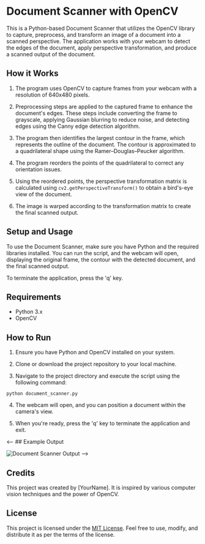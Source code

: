 # Document Scanner with OpenCV

This is a Python-based Document Scanner that utilizes the OpenCV library to capture, preprocess, and transform an image of a document into a scanned perspective. The application works with your webcam to detect the edges of the document, apply perspective transformation, and produce a scanned output of the document.

## How it Works

1. The program uses OpenCV to capture frames from your webcam with a resolution of 640x480 pixels.

2. Preprocessing steps are applied to the captured frame to enhance the document's edges. These steps include converting the frame to grayscale, applying Gaussian blurring to reduce noise, and detecting edges using the Canny edge detection algorithm.

3. The program then identifies the largest contour in the frame, which represents the outline of the document. The contour is approximated to a quadrilateral shape using the Ramer–Douglas–Peucker algorithm.

4. The program reorders the points of the quadrilateral to correct any orientation issues.

5. Using the reordered points, the perspective transformation matrix is calculated using `cv2.getPerspectiveTransform()` to obtain a bird's-eye view of the document.

6. The image is warped according to the transformation matrix to create the final scanned output.

## Setup and Usage

To use the Document Scanner, make sure you have Python and the required libraries installed. You can run the script, and the webcam will open, displaying the original frame, the contour with the detected document, and the final scanned output.

To terminate the application, press the 'q' key.

## Requirements

- Python 3.x
- OpenCV

## How to Run

1. Ensure you have Python and OpenCV installed on your system.

2. Clone or download the project repository to your local machine.

3. Navigate to the project directory and execute the script using the following command:

```python document_scanner.py```


4. The webcam will open, and you can position a document within the camera's view.

5. When you're ready, press the 'q' key to terminate the application and exit.

<-- ## Example Output

![Document Scanner Output](example_output.jpg) -->

## Credits

This project was created by [YourName]. It is inspired by various computer vision techniques and the power of OpenCV.

## License

This project is licensed under the [MIT License](LICENSE). Feel free to use, modify, and distribute it as per the terms of the license.

